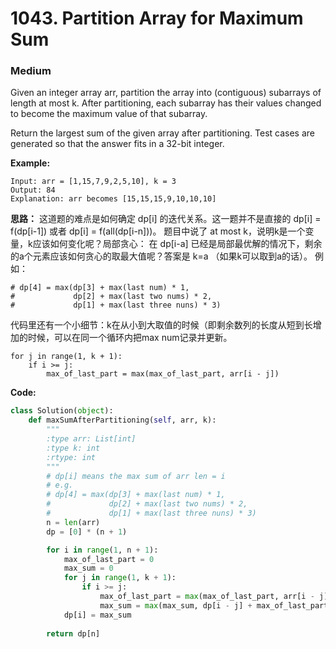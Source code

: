 # 1043. Partition Array for Maximum Sum
### Medium

Given an integer array arr, partition the array into (contiguous) subarrays of length at most k. After partitioning, each subarray has their values changed to become the maximum value of that subarray.

Return the largest sum of the given array after partitioning. Test cases are generated so that the answer fits in a 32-bit integer.

**Example:**

```
Input: arr = [1,15,7,9,2,5,10], k = 3
Output: 84
Explanation: arr becomes [15,15,15,9,10,10,10]
```

**思路：**
这道题的难点是如何确定 dp[i] 的迭代关系。这一题并不是直接的 dp[i] = f(dp[i-1]) 或者 dp[i] = f(all(dp[i-n]))。
题目中说了 at most k，说明k是一个变量，k应该如何变化呢？局部贪心：
在 dp[i-a] 已经是局部最优解的情况下，剩余的a个元素应该如何贪心的取最大值呢？答案是 k=a （如果k可以取到a的话）。
例如：
```
# dp[4] = max(dp[3] + max(last num) * 1,
#             dp[2] + max(last two nums) * 2,
#             dp[1] + max(last three nuns) * 3)
```
代码里还有一个小细节：k在从小到大取值的时候（即剩余数列的长度从短到长增加的时候，可以在同一个循环内把max num记录并更新。
```
for j in range(1, k + 1):
    if i >= j:
        max_of_last_part = max(max_of_last_part, arr[i - j])
```

**Code:**
```python
class Solution(object):
    def maxSumAfterPartitioning(self, arr, k):
        """
        :type arr: List[int]
        :type k: int
        :rtype: int
        """
        # dp[i] means the max sum of arr len = i
        # e.g.
        # dp[4] = max(dp[3] + max(last num) * 1,
        #             dp[2] + max(last two nums) * 2,
        #             dp[1] + max(last three nuns) * 3)
        n = len(arr)
        dp = [0] * (n + 1)

        for i in range(1, n + 1):
            max_of_last_part = 0
            max_sum = 0
            for j in range(1, k + 1):
                if i >= j:
                    max_of_last_part = max(max_of_last_part, arr[i - j])
                    max_sum = max(max_sum, dp[i - j] + max_of_last_part * j)
            dp[i] = max_sum
        
        return dp[n]
```
